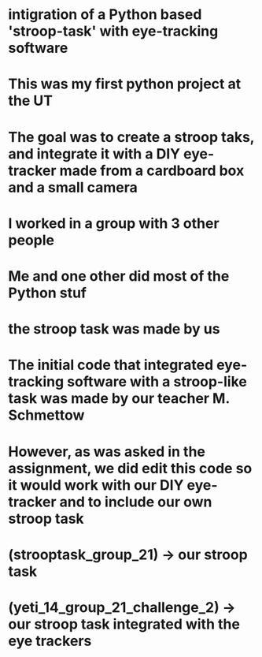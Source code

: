 # intigration of a Python based 'stroop-task' with eye-tracking software

# This was my first python project at the UT
# The goal was to create a stroop taks, and integrate it with a DIY eye-tracker made from a cardboard box and a small camera
# I worked in a group with 3 other people
# Me and one other did most of the Python stuf
# the stroop task was made by us 
# The initial code that integrated eye-tracking software with a stroop-like task was made by our teacher M. Schmettow 
# However, as was asked in the assignment, we did edit this code so it would work with our DIY eye-tracker and to include our own stroop task



# (strooptask_group_21) -> our stroop task
# (yeti_14_group_21_challenge_2) -> our stroop task integrated with the eye trackers
